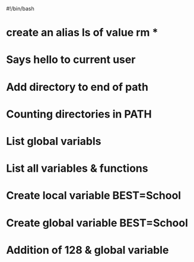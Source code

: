 #!/bin/bash
# create an alias ls of value rm *
# Says hello to current user
# Add directory to end of path
# Counting directories in PATH
# List global variabls
# List all variables & functions
# Create local variable BEST=School
# Create global variable BEST=School
# Addition of 128 & global variable
